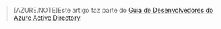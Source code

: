 > [AZURE.NOTE]Este artigo faz parte do [Guia de Desenvolvedores do Azure Active Directory](active-directory-developers-guide.md).

<!---HONumber=58-->